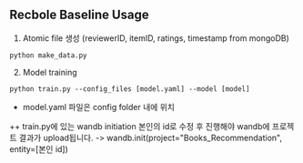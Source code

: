 ## Recbole Baseline Usage

1. Atomic file 생성 (reviewerID, itemID, ratings, timestamp from mongoDB)

```
python make_data.py
```

2. Model training

```
python train.py --config_files [model.yaml] --model [model]
```

+ model.yaml 파일은 config folder 내에 위치

++ train.py에 있는 wandb initiation 본인의 id로 수정 후 진행해야 wandb에 프로젝트 결과가 upload됩니다.
   -> wandb.init(project="Books_Recommendation", entity=[본인 id])
